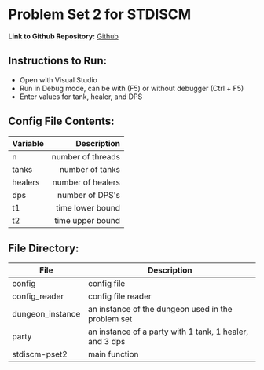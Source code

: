 # Problem Set 2 for STDISCM
**Link to Github Repository:** [Github](https://github.com/yuuungch/stdiscm-pset2)

## Instructions to Run:
- Open with Visual Studio
- Run in Debug mode, can be with (F5) or without debugger (Ctrl + F5)
- Enter values for tank, healer, and DPS

## Config File Contents:
| Variable |         Description      |
|----------|-------------------------:|
| n        | number of threads        |
| tanks    | number of tanks          |
| healers  | number of healers        |
| dps      | number of DPS's          |
| t1       | time lower bound         |
| t2       | time upper bound         |

## File Directory:
| File             | Description                                            |
|------------------|--------------------------------------------------------|
| config           | config file                                            |
| config_reader    | config file reader                                     |
| dungeon_instance | an instance of the dungeon used in the problem set     |
| party            | an instance of a party with 1 tank, 1 healer, and 3 dps|
| stdiscm-pset2    | main function                                          |
